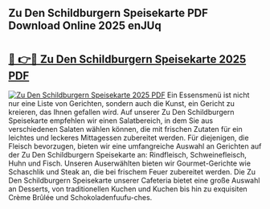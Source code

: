 ## Zu Den Schildburgern Speisekarte PDF Download Online 2025 enJUq

# <h2><a href="http://gc73pit.nevu.top/?p=Zu+Den+Schildburgern+Speisekarte">🔗 👉🔴 Zu Den Schildburgern Speisekarte 2025 PDF</a></h2>

[![Zu Den Schildburgern Speisekarte 2025 PDF](https://i.imgur.com/dBaPXMq.png)](http://gc73pit.nevu.top/?p=Zu+Den+Schildburgern+Speisekarte)
Ein Essensmenü ist nicht nur eine Liste von Gerichten, sondern auch die Kunst, ein Gericht zu kreieren, das Ihnen gefallen wird. Auf unserer Zu Den Schildburgern Speisekarte empfehlen wir einen Salatbereich, in dem Sie aus verschiedenen Salaten wählen können, die mit frischen Zutaten für ein leichtes und leckeres Mittagessen zubereitet werden. Für diejenigen, die Fleisch bevorzugen, bieten wir eine umfangreiche Auswahl an Gerichten auf der Zu Den Schildburgern Speisekarte an: Rindfleisch, Schweinefleisch, Huhn und Fisch. Unseren Auserwählten bieten wir Gourmet-Gerichte wie Schaschlik und Steak an, die bei frischem Feuer zubereitet werden. Die Zu Den Schildburgern Speisekarte unserer Cafeteria bietet eine große Auswahl an Desserts, von traditionellen Kuchen und Kuchen bis hin zu exquisiten Crème Brûlée und Schokoladenfuufu-ches.
